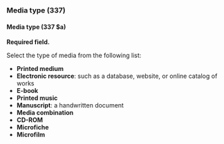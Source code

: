 ### Media type (337)

#### Media type (337 $a)
**Required field.**

Select the type of media from the following list:
- **Printed medium**
- **Electronic resource**: such as a database, website, or online catalog of works
- **E-book**
- **Printed music**
- **Manuscript**: a handwritten document
- **Media combination**
- **CD-ROM**
- **Microfiche**
- **Microfilm**
